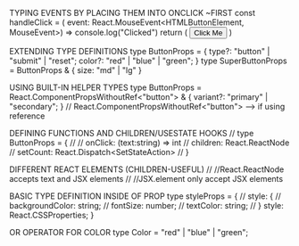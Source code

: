 TYPING EVENTS BY PLACING THEM INTO ONCLICK ~FIRST
const handleClick = (
        event: React.MouseEvent<HTMLButtonElement, MouseEvent>) =>
        console.log("Clicked")
    return (
        <button
            onClick={handleClick}
        >
            Click Me
        </button>
    )

EXTENDING TYPE DEFINITIONS
type ButtonProps = {
    type?: "button" | "submit" | "reset";
    color?: "red" | "blue" | "green";
}
type SuperButtonProps = ButtonProps & {
    size: "md" | "lg"
}

USING BUILT-IN HELPER TYPES
type ButtonProps = React.ComponentPropsWithoutRef<"button"> & {
    variant?: "primary" | "secondary";
}
// React.ComponentPropsWithoutRef<"button"> --> if using reference

DEFINING FUNCTIONS AND CHILDREN/USESTATE HOOKS
// type ButtonProps = {
//     // onClick: (text:string) => int
//     children: React.ReactNode
//     setCount: React.Dispatch<SetStateAction<number>>
// }

DIFFERENT REACT ELEMENTS (CHILDREN-USEFUL)
// //React.ReactNode accepts text and JSX elements
// //JSX.element only accept JSX elements

BASIC TYPE DEFINITION INSIDE OF PROP
type styleProps = {
    // style: {
    //     backgroundColor: string;
    //     fontSize: number;
    //     textColor: string;
    // }
    style: React.CSSProperties;
}

OR OPERATOR FOR COLOR
type Color = "red" | "blue" | "green";
